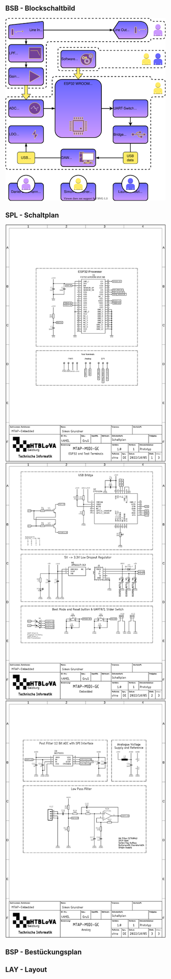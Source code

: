 ## BSB - Blockschaltbild
<picture>
 <source media="(prefers-color-scheme: dark)" srcset="/documentation/hw-docs/BSB-white.svg" width="1000">
 <img alt="Blockschaltbild" src="/documentation/hw-docs/BSB-black.svg" width="1000">
</picture>

## SPL - Schaltplan
![ESP32 an Testterminals](/documentation/hw-docs/SPL-P1.png)
![Embedded Peripherals](/documentation/hw-docs/SPL-P2.png)
![Analogue Peripherals](/documentation/hw-docs/SPL-P3.png)

## BSP - Bestückungsplan

## LAY - Layout
